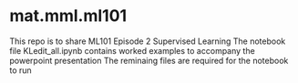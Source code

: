 # mat.mml.ml101
This repo is to share ML101 Episode 2 Supervised Learning
The notebook file KLedit_all.ipynb contains worked examples to accompany the powerpoint presentation 
The reminaing files are required for the notebook to run 
